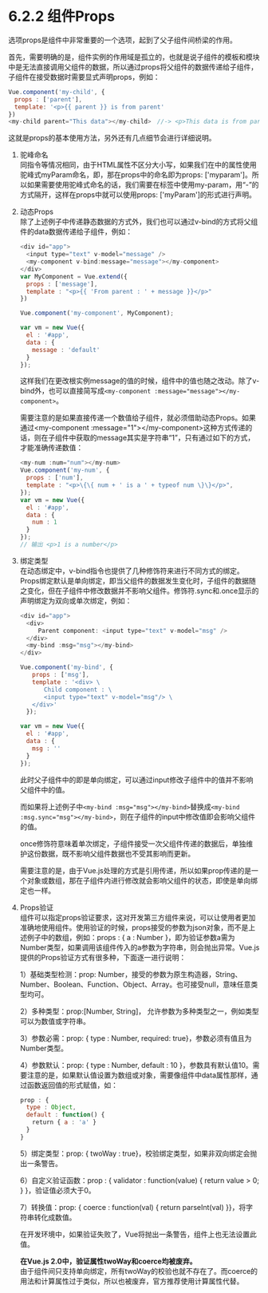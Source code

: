 # 6.2.2 组件Props

选项props是组件中非常重要的一个选项，起到了父子组件间桥梁的作用。

首先，需要明确的是，组件实例的作用域是孤立的，也就是说子组件的模板和模块中是无法直接调用父组件的数据，所以通过props将父组件的数据传递给子组件，子组件在接受数据时需要显式声明props，例如：

```javascript
Vue.component('my-child', {
　props : ['parent'],
　template: '<p>{{ parent }} is from parent'
})
<my-child parent="This data"></my-child>　//-> <p>This data is from parent </p>
```

这就是props的基本使用方法，另外还有几点细节会进行详细说明。

1. 驼峰命名    
    同指令等情况相同，由于HTML属性不区分大小写，如果我们在<my-child>中的属性使用驼峰式myParam命名，即<my-child myParam='…'>，那在props中的命名即为props: ['myparam']。所以如果需要使用驼峰式命名的话，我们需要在标签中使用my-param，用“-”的方式隔开，这样在props中就可以使用props: ['myParam']的形式进行声明。

2. 动态Props    
    除了上述例子中传递静态数据的方式外，我们也可以通过v-bind的方式将父组件的data数据传递给子组件，例如：

    ```javascript
    <div id="app">
    　<input type="text" v-model="message" />
    　<my-component v-bind:message="message"></my-component>
    </div>
    var MyComponent = Vue.extend({
    　props : ['message'],
    　template : "<p>{{ 'From parent : ' + message }}</p>"
    })

    Vue.component('my-component', MyComponent);

    var vm = new Vue({
    　el : '#app',
    　data : {
    　　message : 'default'
    　}
    });
    ```

    这样我们在更改根实例message的值的时候，组件中的值也随之改动。除了v-bind外，也可以直接简写成`<my-component :message="message"></my-component>`。

    需要注意的是如果直接传递一个数值给子组件，就必须借助动态Props。如果通过\<my-component :message="1"\>\<\/my-component\>这种方式传递的话，则在子组件中获取的message其实是字符串“1”，只有通过如下的方式，才能准确传递数值：

    ```javascript
    <my-num :num="num"></my-num>
    Vue.component('my-num', {
    　props : ['num'],
    　template : "<p>\{\{ num + ' is a ' + typeof num \}\}</p>",
    });
    var vm = new Vue({
    　el : '#app',
    　data : {
    　　num : 1
    　}
    }); 
    // 输出 <p>1 is a number</p>
    ```

3. 绑定类型    
    在动态绑定中，v-bind指令也提供了几种修饰符来进行不同方式的绑定。Props绑定默认是单向绑定，即当父组件的数据发生变化时，子组件的数据随之变化，但在子组件中修改数据并不影响父组件。修饰符.sync和.once显示的声明绑定为双向或单次绑定，例如：

    ```javascript
    <div id="app">
    　<div>
    　　　Parent component: <input type="text" v-model="msg" />
    　</div>
    　<my-bind :msg="msg"></my-bind>
    </div>

    Vue.component('my-bind', {
    　　props : ['msg'],
    　　template : '<div> \
    　　　　Child component : \
    　　　　<input type="text" v-model="msg"/> \
    　　</div>'
    　});

    var vm = new Vue({
    　el : '#app',
    　data : {
    　　msg : ''
    　}
    });
    ```

    此时父子组件中的即是单向绑定，可以通过input修改子组件中的值并不影响父组件中的值。

    而如果将上述例子中`<my-bind :msg="msg"></my-bind>`替换成`<my-bind :msg.sync="msg"></my-bind>`，则在子组件的input中修改值即会影响父组件的值。

    once修饰符意味着单次绑定，子组件接受一次父组件传递的数据后，单独维护这份数据，既不影响父组件数据也不受其影响而更新。

    需要注意的是，由于Vue.js处理的方式是引用传递，所以如果prop传递的是一个对象或数组，那在子组件内进行修改就会影响父组件的状态，即使是单向绑定也一样。

4. Props验证    
    组件可以指定props验证要求，这对开发第三方组件来说，可以让使用者更加准确地使用组件。使用验证的时候，props接受的参数为json对象，而不是上述例子中的数组，例如：props : \{ a : Number \}，即为验证参数a需为Number类型，如果调用该组件传入的a参数为字符串，则会抛出异常。Vue.js提供的Props验证方式有很多种，下面逐一进行说明：

    1）基础类型检测：prop: Number，接受的参数为原生构造器，String、Number、Boolean、Function、Object、Array。也可接受null，意味任意类型均可。

    2）多种类型：prop:[Number, String]， 允许参数为多种类型之一，例如类型可以为数值或字符串。

    3）参数必需：prop: \{ type : Number, required: true\}，参数必须有值且为Number类型。

    4）参数默认：prop: \{ type : Number, default : 10 \}，参数具有默认值10。需要注意的是，如果默认值设置为数组或对象，需要像组件中data属性那样，通过函数返回值的形式赋值，如：

    ```javascript
    prop : {
    　type : Object,
    　default : function() {
    　　return { a : 'a' }
    　}
    }
    ```

    5）绑定类型：prop: \{ twoWay : true\}，校验绑定类型，如果非双向绑定会抛出一条警告。

    6）自定义验证函数：prop : \{ validator : function(value) \{ return value > 0; \} \}，验证值必须大于0。

    7）转换值：prop: \{ coerce : function(val) \{ return parseInt(val) \}\}，将字符串转化成数值。

    在开发环境中，如果验证失败了，Vue将抛出一条警告，组件上也无法设置此值。

    **在Vue.js 2.0中，验证属性twoWay和coerce均被废弃。**    
    由于组件间只支持单向绑定，所有twoWay的校验也就不存在了。而coerce的用法和计算属性过于类似，所以也被废弃，官方推荐使用计算属性代替。
